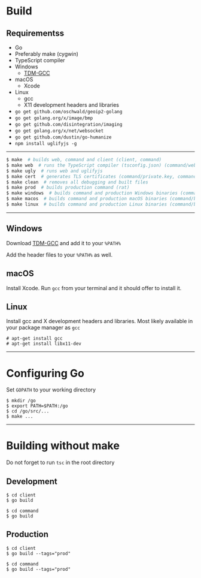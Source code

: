 # Build

## Requirementss

- Go
- Preferably make (cygwin)
- TypeScript compiler
- Windows
	- [TDM-GCC](http://tdm-gcc.tdragon.net/)
- macOS
	- Xcode
- Linux
	- gcc
	- X11 development headers and libraries
- `go get github.com/oschwald/geoip2-golang`
- `go get golang.org/x/image/bmp`
- `go get github.com/disintegration/imaging`
- `go get golang.org/x/net/websocket`
- `go get github.com/dustin/go-humanize`
- `npm install uglifyjs -g`

***

```bash
$ make  # builds web, command and client (client, command)
$ make web  # runs the TypeScript compiler (tsconfig.json) (command/web/static/lib.js, command/web/static/lib.js.map)
$ make ugly  # runs web and uglifyjs
$ make cert  # generates TLS certificates (command/private.key, command/cert.pem)
$ make clean  # removes all debugging and built files
$ make prod  # builds production command (rat)
$ make windows  # builds command and production Windows binaries (command/bin/)
$ make macos  # builds command and production macOS binaries (command/bin/)
$ make linux  # builds command and production Linux binaries (command/bin/)
```

***

## Windows

Download [TDM-GCC](http://tdm-gcc.tdragon.net/)
and add it to your `%PATH%`

Add the header files to your `%PATH%` as well.

## macOS

Install Xcode. Run `gcc` from your terminal and it should offer to install it.

## Linux

Install gcc and X development headers and libraries. Most likely available in your package manager as `gcc`

```
# apt-get install gcc
# apt-get install libx11-dev
```

***

# Configuring Go

Set `GOPATH` to your working directory

```
$ mkdir /go
$ export PATH=$PATH:/go
$ cd /go/src/...
$ make ...
```

***

# Building without make

Do not forget to run `tsc` in the root directory

## Development 

```
$ cd client
$ go build
```

```
$ cd command
$ go build
```

## Production

```
$ cd client
$ go build --tags="prod"
```

```
$ cd command
$ go build --tags="prod"
```